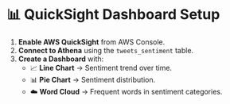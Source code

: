 # 📊 QuickSight Dashboard Setup
1. **Enable AWS QuickSight** from AWS Console.
2. **Connect to Athena** using the `tweets_sentiment` table.
3. **Create a Dashboard** with:
   - 📈 **Line Chart** → Sentiment trend over time.
   - 📊 **Pie Chart** → Sentiment distribution.
   - ☁️ **Word Cloud** → Frequent words in sentiment categories.
